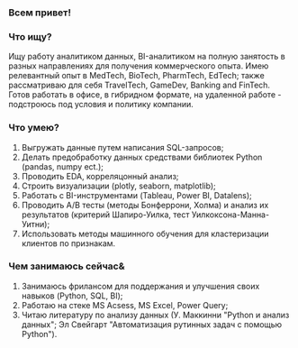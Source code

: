 ### Всем привет!


### Что ищу?

Ищу работу аналитиком данных, BI-аналитиком на полную занятость в разных направлениях для получения коммерческого опыта. Имею релевантный опыт в MedTech, BioTech, PharmTech, EdTech; также рассматриваю для себя TravelTech, GameDev, Banking and FinTech. Готов работать в офисе, в гибридном формате, на удаленной работе - подстроюсь под условия и политику компании.


### Что умею?

1. Выгружать данные путем написания SQL-запросов;
1. Делать предобработку данных средствами библиотек Python (pandas, numpy ect.);
2. Проводить EDA, корреляцонный анализ;
3. Строить визуализации (plotly, seaborn, matplotlib);
4. Работать с BI-инструментами (Tableau, Power BI, Datalens);
5. Проводить A/B тесты (методы Бонферрони, Холма) и анализ их результатов (критерий Шапиро-Уилка, тест Уилкоксона-Манна-Уитни);
6. Использовать методы машинного обучения для кластеризации клиентов по признакам.


### Чем занимаюсь сейчас&

1. Занимаюсь фрилансом для поддержания и улучшения своих навыков (Python, SQL, BI);
2. Работаю на стеке MS Acsess, MS Excel, Power Query;
3. Читаю литературу по анализу данных (У. Маккинни "Python и анализ данных"; Эл Свейгарт "Автоматизация рутинных задач с помощью Python").
